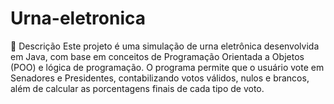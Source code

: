 # Urna-eletronica
📖 Descrição  Este projeto é uma simulação de urna eletrônica desenvolvida em Java, com base em conceitos de Programação Orientada a Objetos (POO) e lógica de programação. O programa permite que o usuário vote em Senadores e Presidentes, contabilizando votos válidos, nulos e brancos, além de calcular as porcentagens finais de cada tipo de voto.

